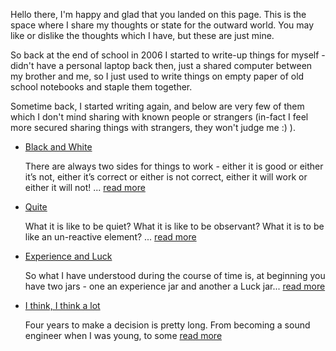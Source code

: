 Hello there, I'm happy and glad that you landed on this page. This is the space where I share my
thoughts or state for the outward world. You may like or dislike the thoughts which I have, but these are just mine.

So back at the end of school in 2006 I started to write-up things for myself - didn't have a personal
laptop back then, just a shared computer between my brother and me, so I just used to write things
on empty paper of old school notebooks and staple them together.

Sometime back, I started writing again, and below are very few of them which I don't mind sharing with known people or
strangers (in-fact I feel more secured sharing things with strangers, they won't judge me :) ).

- [Black and White](black-white.md)

  There are always two sides for things to work - either it is good or either it’s not, either it’s
  correct or either is not correct, either it will work or either it will not!
  ... [read more](black-white.md)

- [Quite](quite.md)

  What it is like to be quiet? What it is like to be observant? What it is to be like an un-reactive
  element? ... [read more](quite.md)

- [Experience and Luck](experience-luck.md)

  So what I have understood during the course of time is, at beginning you have two jars - one an
  experience jar and another a Luck jar... [read more](experience-luck.md)

- [I think, I think a lot](think-a-lot.md)

  Four years to make a decision is pretty long. From becoming a sound engineer when I was young, to
  some [read more](think-a-lot.md)
